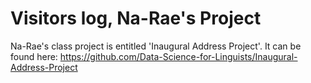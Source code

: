 # Visitors log, Na-Rae's Project

Na-Rae's class project is entitled 'Inaugural Address Project'. 
It can be found here: https://github.com/Data-Science-for-Linguists/Inaugural-Address-Project

